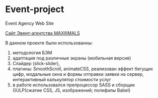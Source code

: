 # Event-project
Event Agency Web Site

[Cайт Эвент-агентства MAXIIIMALS](ArturNasibullin.github.io/Event-Project)

В данном проекте были использованны: 
1) методология БЭМ
2) адаптация под различные экраны (мобильная версия)
3) Слайдер (slick-slider),
4) плагины: SmoothScroll, animateCSS, реализован эффект бегущих цифр, модальные окна и формы отправки заявки на сервер, интерактивный калькулятор стоимости услуг
5) в работе использовался препроцессор SASS и сборщик GULP(сжатие CSS, JS, изображений; полифилы Babel)
